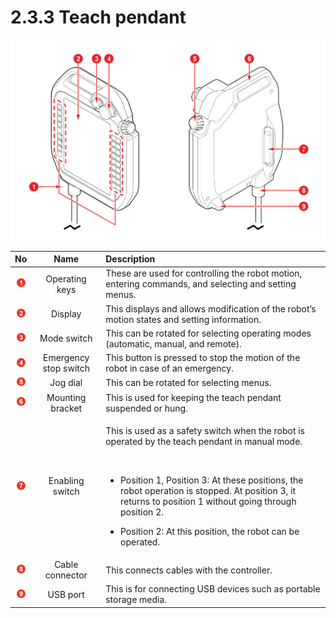 # 2.3.3 Teach pendant

![Figure 12 Teach pendant front side \(left\) / rear side \(right\)](../../.gitbook/assets/tp_part_name.png)

<table>
  <thead>
    <tr>
      <th style="text-align:center"><b>No</b>
      </th>
      <th style="text-align:center"><b>Name</b>
      </th>
      <th style="text-align:left"><b>                                                         Description</b>
      </th>
    </tr>
  </thead>
  <tbody>
    <tr>
      <td style="text-align:center">
        <img src="../../.gitbook/assets/1.png" alt/>
      </td>
      <td style="text-align:center">Operating keys</td>
      <td style="text-align:left">These are used for controlling the robot motion, entering commands, and
        selecting and setting menus.</td>
    </tr>
    <tr>
      <td style="text-align:center">
        <img src="../../.gitbook/assets/2.png" alt/>
      </td>
      <td style="text-align:center">Display</td>
      <td style="text-align:left">This displays and allows modification of the robot&#x2019;s motion states
        and setting information.</td>
    </tr>
    <tr>
      <td style="text-align:center">
        <img src="../../.gitbook/assets/3.png" alt/>
      </td>
      <td style="text-align:center">Mode switch</td>
      <td style="text-align:left">This can be rotated for selecting operating modes (automatic, manual,
        and remote).</td>
    </tr>
    <tr>
      <td style="text-align:center">
        <img src="../../.gitbook/assets/4.png" alt/>
      </td>
      <td style="text-align:center">Emergency stop switch</td>
      <td style="text-align:left">This button is pressed to stop the motion of the robot in case of an emergency.</td>
    </tr>
    <tr>
      <td style="text-align:center">
        <img src="../../.gitbook/assets/5.png" alt/>
      </td>
      <td style="text-align:center">Jog dial</td>
      <td style="text-align:left">This can be rotated for selecting menus.</td>
    </tr>
    <tr>
      <td style="text-align:center">
        <img src="../../.gitbook/assets/6.png" alt/>
      </td>
      <td style="text-align:center">Mounting bracket</td>
      <td style="text-align:left">This is used for keeping the teach pendant suspended or hung.</td>
    </tr>
    <tr>
      <td style="text-align:center">
        <img src="../../.gitbook/assets/7.png" alt/>
      </td>
      <td style="text-align:center">Enabling switch</td>
      <td style="text-align:left">
        <p>This is used as a safety switch when the robot is operated by the teach
          pendant in manual mode.
          <br />
        </p>
        <p>
          <br />
        </p>
        <ul>
          <li>
            <p>Position 1, Position 3: At these positions, the robot operation is stopped.
              At position 3, it returns to position 1 without going through position
              2.
              <br />
            </p>
            <p></p>
          </li>
          <li>Position 2: At this position, the robot can be operated.</li>
        </ul>
      </td>
    </tr>
    <tr>
      <td style="text-align:center">
        <img src="../../.gitbook/assets/8.png" alt/>
      </td>
      <td style="text-align:center">Cable connector</td>
      <td style="text-align:left">This connects cables with the controller.</td>
    </tr>
    <tr>
      <td style="text-align:center">
        <img src="../../.gitbook/assets/9.png" alt/>
      </td>
      <td style="text-align:center">USB port</td>
      <td style="text-align:left">This is for connecting USB devices such as portable storage media.</td>
    </tr>
  </tbody>
</table>

